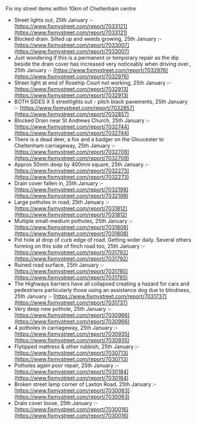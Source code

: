 Fix my street items within 10km of Cheltenham centre

<!-- fix_marker starts -->

- Street lights out, 25th January :- [https://www.fixmystreet.com/report/7033121](https://www.fixmystreet.com/report/7033121)
- Blocked drain. Silted up and weeds growing, 25th January :- [https://www.fixmystreet.com/report/7033007](https://www.fixmystreet.com/report/7033007)
- Just wondering if this is a permanent or temporary repair as the dip beside the drain cover has increased very noticeably when driving over., 25th January :- [https://www.fixmystreet.com/report/7032976](https://www.fixmystreet.com/report/7032976)
- Street light at end of Rosehip Court not working, 25th January :- [https://www.fixmystreet.com/report/7032913](https://www.fixmystreet.com/report/7032913)
- BOTH SIDES X 5 streetlights out - pitch black pavements, 25th January :- [https://www.fixmystreet.com/report/7032857](https://www.fixmystreet.com/report/7032857)
- Blocked Drain near St Andrews Church, 25th January :- [https://www.fixmystreet.com/report/7032744](https://www.fixmystreet.com/report/7032744)
- There is a dead deer, a fox and a badger on the Gloucester to Cheltenham carriageway, 25th January :- [https://www.fixmystreet.com/report/7032709](https://www.fixmystreet.com/report/7032709)
- Approx 50mm deep by 400mm square, 25th January :- [https://www.fixmystreet.com/report/7032273](https://www.fixmystreet.com/report/7032273)
- Drain cover fallen in, 25th January :- [https://www.fixmystreet.com/report/7032199](https://www.fixmystreet.com/report/7032199)
- Large potholes in road, 25th January :- [https://www.fixmystreet.com/report/7031812](https://www.fixmystreet.com/report/7031812)
- Multiple small-medium potholes, 25th January :- [https://www.fixmystreet.com/report/7031808](https://www.fixmystreet.com/report/7031808)
- Pot hole at drop of curb edge of road. Getting wider daily. Several others forming on this side of finch road too, 25th January :- [https://www.fixmystreet.com/report/7031792](https://www.fixmystreet.com/report/7031792)
- Ruined road surface, 25th January :- [https://www.fixmystreet.com/report/7031785](https://www.fixmystreet.com/report/7031785)
- The Highways barriers have all collapsed creating a hazard for cars and pedestrians particularly those using an assistance dog due to blindness, 25th January :- [https://www.fixmystreet.com/report/7031737](https://www.fixmystreet.com/report/7031737)
- Very deep new pothole, 25th January :- [https://www.fixmystreet.com/report/7030966](https://www.fixmystreet.com/report/7030966)
- 4 potholes in carriageway, 25th January :- [https://www.fixmystreet.com/report/7030935](https://www.fixmystreet.com/report/7030935)
- Flytipped mattress & other rubbish, 25th January :- [https://www.fixmystreet.com/report/7030713](https://www.fixmystreet.com/report/7030713)
- Potholes again poor repair, 25th January :- [https://www.fixmystreet.com/report/7030184](https://www.fixmystreet.com/report/7030184)
- Broken street lamp corner of Laxton Road, 25th January :- [https://www.fixmystreet.com/report/7030063](https://www.fixmystreet.com/report/7030063)
- Drain cover loose, 25th January :- [https://www.fixmystreet.com/report/7030016](https://www.fixmystreet.com/report/7030016)

<!-- fix_marker ends -->